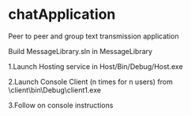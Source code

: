 # chatApplication
Peer to peer and group text transmission application

Build MessageLibrary.sln in MessageLibrary 

1.Launch Hosting service in Host/Bin/Debug/Host.exe

2.Launch Console Client (n times for n users) from \client\bin\Debug\client1.exe

3.Follow on console instructions
 
